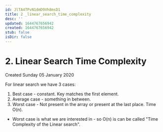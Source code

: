 ```yaml
---
id: JlTA4TPvN1dmD9Vh8msD1
title: 2 _linear_search_time_complexity
desc: ''
updated: 1644767656942
created: 1644767656942
stub: false
isDir: false
---
```

# 2. Linear Search Time Complexity
Created Sunday 05 January 2020

For linear search we have 3 cases:

1. Best case - constant. Key matches the first element.
2. Average case - something in between.
3. Worst case - Not present in the array or present at the last place. Time O(n). 


* Worst case is what we are interested in - so O(n) is can be called "Time Complexity of the Linear search".


